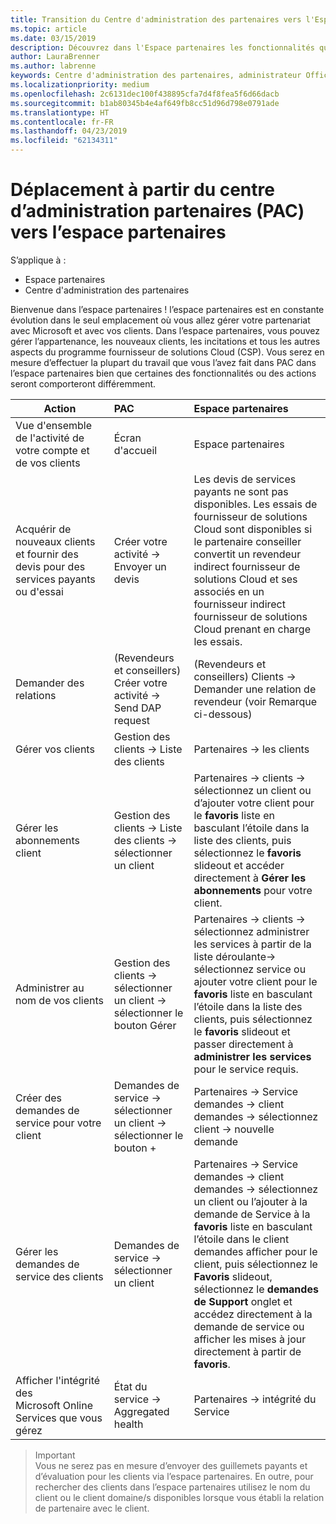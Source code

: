 ```yaml
---
title: Transition du Centre d'administration des partenaires vers l'Espace partenaires
ms.topic: article
ms.date: 03/15/2019
description: Découvrez dans l'Espace partenaires les fonctionnalités que vous utilisiez d'habitude dans le Centre d'administration des partenaires
author: LauraBrenner
ms.author: labrenne
keywords: Centre d'administration des partenaires, administrateur Office 365, fonctionnalités du Centre d'administration des partenaires
ms.localizationpriority: medium
ms.openlocfilehash: 2c6131dec100f438895cfa7d4f8fea5f6d66dacb
ms.sourcegitcommit: b1ab80345b4e4af649fb8cc51d96d798e0791ade
ms.translationtype: HT
ms.contentlocale: fr-FR
ms.lasthandoff: 04/23/2019
ms.locfileid: "62134311"
---
```

# <a name="moving-from-partner-admin-center-pac-to-the-partner-center"></a>Déplacement à partir du centre d’administration partenaires (PAC) vers l’espace partenaires

S’applique à :
- Espace partenaires
- Centre d'administration des partenaires

Bienvenue dans l’espace partenaires ! l’espace partenaires est en constante évolution dans le seul emplacement où vous allez gérer votre partenariat avec Microsoft et avec vos clients. Dans l’espace partenaires, vous pouvez gérer l’appartenance, les nouveaux clients, les incitations et tous les autres aspects du programme fournisseur de solutions Cloud (CSP). Vous serez en mesure d’effectuer la plupart du travail que vous l’avez fait dans PAC dans l’espace partenaires bien que certaines des fonctionnalités ou des actions seront comporteront différemment. 


|**Action**   |**PAC**   |**Espace partenaires**   |
|--------------|:--------------|:---------------|
|Vue d'ensemble de l'activité de votre compte et de vos clients|Écran d'accueil|Espace partenaires|
|Acquérir de nouveaux clients et fournir des devis pour des services payants ou d'essai|Créer votre activité -> Envoyer un devis|Les devis de services payants ne sont pas disponibles. Les essais de fournisseur de solutions Cloud sont disponibles si le partenaire conseiller convertit un revendeur indirect fournisseur de solutions Cloud et ses associés en un fournisseur indirect fournisseur de solutions Cloud prenant en charge les essais. |
|Demander des relations|(Revendeurs et conseillers) Créer votre activité -> Send DAP request|(Revendeurs et conseillers) Clients -> Demander une relation de revendeur (voir Remarque ci-dessous)|
|Gérer vos clients|Gestion des clients -> Liste des clients|Partenaires -> les clients|
|Gérer les abonnements client|Gestion des clients -> Liste des clients -> sélectionner un client|Partenaires -> clients -> sélectionnez un client ou d’ajouter votre client pour le **favoris** liste en basculant l’étoile dans la liste des clients, puis sélectionnez le **favoris** slideout et accéder directement à  **Gérer les abonnements** pour votre client.|
|Administrer au nom de vos clients|Gestion des clients -> sélectionner un client -> sélectionner le bouton Gérer|Partenaires -> clients -> sélectionnez administrer les services à partir de la liste déroulante-> sélectionnez service ou ajouter votre client pour le **favoris** liste en basculant l’étoile dans la liste des clients, puis sélectionnez le **favoris**  slideout et passer directement à **administrer les services** pour le service requis.|
|Créer des demandes de service pour votre client|Demandes de service -> sélectionner un client -> sélectionner le bouton + | Partenaires -> Service demandes -> client demandes -> sélectionnez client -> nouvelle demande|
|Gérer les demandes de service des clients| Demandes de service -> sélectionner un client|Partenaires -> Service demandes -> client demandes -> sélectionnez un client ou l’ajouter à la demande de Service à la **favoris** liste en basculant l’étoile dans le client demandes afficher pour le client, puis sélectionnez le  **Favoris** slideout, sélectionnez le **demandes de Support** onglet et accédez directement à la demande de service ou afficher les mises à jour directement à partir de **favoris**.|
|Afficher l'intégrité des Microsoft Online Services que vous gérez|État du service -> Aggregated health|Partenaires -> intégrité du Service|

>Important<br>
Vous ne serez pas en mesure d’envoyer des guillemets payants et d’évaluation pour les clients via l’espace partenaires. En outre, pour rechercher des clients dans l’espace partenaires utilisez le nom du client ou le client domaine/s disponibles lorsque vous établi la relation de partenaire avec le client.